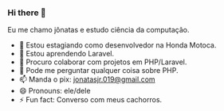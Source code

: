 ### Hi there 👋

Eu me chamo jônatas e estudo ciência da computação.


- 🔭 Estou estagiando como desenvolvedor na Honda Motoca.
- 🌱 Estou aprendendo Laravel.
- 👯 Procuro colaborar com projetos em PHP/Laravel.
- 💬 Pode me perguntar qualquer coisa sobre PHP.
- 📫 Manda o pix: jonatasjr.019@gmail.com
- 😄 Pronouns: ele/dele
- ⚡ Fun fact: Converso com meus cachorros.
